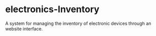 # electronics-Inventory
A system for managing the inventory of electronic devices through an website interface.
